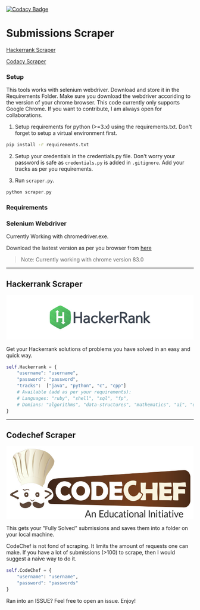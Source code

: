 [![Codacy Badge](https://app.codacy.com/project/badge/Grade/8318552df2264bac9b2f7248b60588cf)](https://www.codacy.com/manual/th3c0d3br34ker/submissions-scraper-selenium?utm_source=github.com&utm_medium=referral&utm_content=th3c0d3br34ker/submissions-scraper-selenium&utm_campaign=Badge_Grade)

# Submissions Scraper

[Hackerrank Scraper](#Hackerrank-Scraper)

[Codacy Scraper](#Codechef-Scraper)

### Setup

This tools works with selenium webdriver. Download and store it in the Requirements Folder. Make sure you download the webdriver accoriding to the version of your chrome browser. This code currently only supports Google Chrome. If you want to contribute, I am always open for collaborations.

1.  Setup requirements for python (>=3.x) using the requirements.txt. Don't forget to setup a virtual environment first.

```bash
pip install -r requirements.txt
```

2.  Setup your credentials in the credentials.py file. Don't worry your password is safe as `credentials.py` is added in `.gitignore`. Add your tracks as per you requirements.

3.  Run `scraper.py`.

```bash
python scraper.py
```

### Requirements

<h3 id="selenium-webdriver">Selenium Webdriver</h3>
<p>Currently Working with chromedriver.exe.</p>
<p>Download the lastest version as per you browser from <a href="https://chromedriver.storage.googleapis.com/index.html">here</a></p>
<blockquote>
<p>Note: Currently working with chrome version 83.0</p>
</blockquote>

---

## Hackerrank Scraper	

<p align="center">
	<a href="https://www.hackerrank.com/jainamd"><img src="assets/title-hackerrank.jpg"></a>
</p>

Get your Hackerrank solutions of problems you have solved in an easy and quick way.

```python
self.Hackerrank = {
	"username": "username",
	"password": "password",
	"tracks":  ["java", "python", "c", "cpp"]
	# Available (add as per your requirements):
	# Languages: "ruby", "shell", "sql", "fp",
	# Domians: "algorithms", "data-structures", "mathematics", "ai", "databases", "regex", "tutorials"
}
```
---

## Codechef Scraper

<p align="center">
	<a href="https://www.codechef.com/jainam_d"><img src="assets/title-codechef.jpg"></a>
</p>

This gets your "Fully Solved" submissions and saves them into a folder on your local machine.

CodeChef is not fond of scraping. It limits the amount of requests one can make. If you have a lot of submissions (>100) to scrape, then I would suggest a naive way to do it. 

```python
self.CodeChef = {
	"username": "username",
	"password": "passwords"
}
```

Ran into an ISSUE? Feel free to open an issue. Enjoy!
